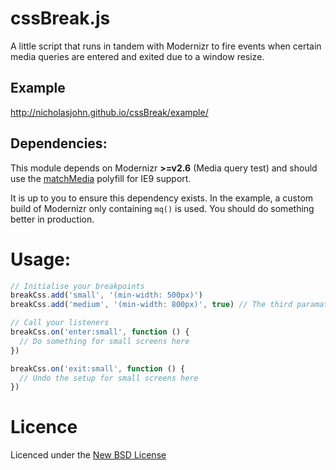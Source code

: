 cssBreak.js
=======

A little script that runs in tandem with Modernizr to fire events
when certain media queries are entered and exited due to a window resize.

## Example
http://nicholasjohn.github.io/cssBreak/example/

## Dependencies:

This module depends on Modernizr **>=v2.6** (Media query test) and should use the [matchMedia](https://github.com/paulirish/matchMedia.js/) polyfill for IE9 support.

It is up to you to ensure this dependency exists. In the example, a
custom build of Modernizr only containing `mq()` is used.
You should do something better in production.

# Usage:

```js
// Initialise your breakpoints
breakCss.add('small', '(min-width: 500px)')
breakCss.add('medium', '(min-width: 800px)', true) // The third paramater here calls on IE

// Call your listeners
breakCss.on('enter:small', function () {
  // Do something for small screens here
})

breakCss.on('exit:small', function () {
  // Undo the setup for small screens here
})
```

# Licence
Licenced under the [New BSD License](http://opensource.org/licenses/bsd-license.php)
